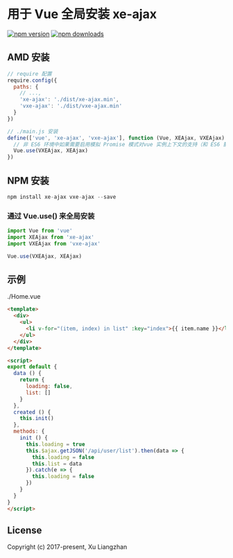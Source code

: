 # 用于 Vue 全局安装 xe-ajax

[![npm version](https://img.shields.io/npm/v/vxe-ajax.svg?style=flat-square)](https://www.npmjs.org/package/vxe-ajax)
[![npm downloads](https://img.shields.io/npm/dm/vxe-ajax.svg?style=flat-square)](http://npm-stat.com/charts.html?package=vxe-ajax)

## AMD 安装

```JavaScript
// require 配置
require.config({
  paths: {
    // ...,
    'xe-ajax': './dist/xe-ajax.min',
    'vxe-ajax': './dist/vxe-ajax.min'
  }
})

// ./main.js 安装
define(['vue', 'xe-ajax', 'vxe-ajax'], function (Vue, XEAjax, VXEAjax) {
  // 非 ES6 环境中如果需要启用模拟 Promise 模式对vue 实例上下文的支持（和 ES6 箭头函数效果一样），设置 {context: true}
  Vue.use(VXEAjax, XEAjax)
})
```

## NPM 安装

```JavaScript
npm install xe-ajax vxe-ajax --save
```

### 通过 Vue.use() 来全局安装

```JavaScript
import Vue from 'vue'
import XEAjax from 'xe-ajax'
import VXEAjax from 'vxe-ajax'

Vue.use(VXEAjax, XEAjax)
```

## 示例

./Home.vue

```HTML
<template>
  <div>
    <ul>
      <li v-for="(item, index) in list" :key="index">{{ item.name }}</li>
    </ul>
  </div>
</template>

<script>
export default {
  data () {
    return {
      loading: false,
      list: []
    }
  },
  created () {
    this.init()
  },
  methods: {
    init () {
      this.loading = true
      this.$ajax.getJSON('/api/user/list').then(data => {
        this.loading = false
        this.list = data
      }).catch(e => {
        this.loading = false
      })
    }
  }
}
</script>
```

## License

Copyright (c) 2017-present, Xu Liangzhan